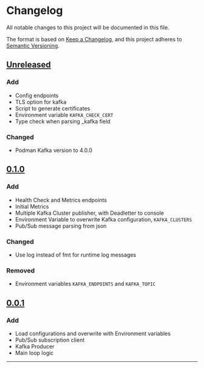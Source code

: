 # Changelog

All notable changes to this project will be documented in this file.

The format is based on [Keep a Changelog](https://keepachangelog.com/en/1.1.0/),
and this project adheres to [Semantic Versioning](https://semver.org/spec/v2.0.0.html).

## [Unreleased]

### Add

- Config endpoints
- TLS option for kafka
- Script to generate certificates
- Environment variable `KAFKA_CHECK_CERT`
- Type check when parsing \_kafka field

### Changed

- Podman Kafka version to 4.0.0

## [0.1.0]

### Add

- Health Check and Metrics endpoints
- Initial Metrics
- Multiple Kafka Cluster publisher, with Deadletter to console
- Environment Variable to overwrite Kafka configuration, `KAFKA_CLUSTERS`
- Pub/Sub message parsing from json

### Changed

- Use log instead of fmt for runtime log messages

### Removed

- Environment variables `KAFKA_ENDPOINTS` and `KAFKA_TOPIC`

## [0.0.1]

### Add

- Load configurations and overwrite with Environment variables
- Pub/Sub subscription client
- Kafka Producer
- Main loop logic

---

[unreleased]: https://github.com/danielpafonso/go-p2k/compare/v0.1.0...HEAD
[0.1.0]: https://github.com/danielpafonso/go-p2k/releases/tag/v0.1.0
[0.0.1]: https://github.com/danielpafonso/go-p2k/releases/tag/v0.0.1
